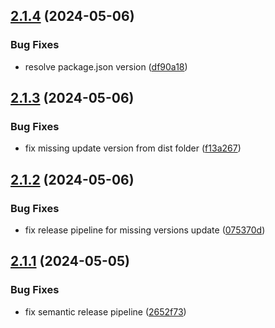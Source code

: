 ## [2.1.4](https://github.com/dylannnn/ngx-multi-keywords-highlighter/compare/2.1.3...2.1.4) (2024-05-06)


### Bug Fixes

* resolve package.json version ([df90a18](https://github.com/dylannnn/ngx-multi-keywords-highlighter/commit/df90a189154b4a2de3ac59ed10160e47caec38f6))

## [2.1.3](https://github.com/dylannnn/ngx-multi-keywords-highlighter/compare/2.1.2...2.1.3) (2024-05-06)


### Bug Fixes

* fix missing update version from dist folder ([f13a267](https://github.com/dylannnn/ngx-multi-keywords-highlighter/commit/f13a2674e459971fa99b5749ab4850aaadd13431))

## [2.1.2](https://github.com/dylannnn/ngx-multi-keywords-highlighter/compare/2.1.1...2.1.2) (2024-05-06)


### Bug Fixes

* fix release pipeline for missing versions update ([075370d](https://github.com/dylannnn/ngx-multi-keywords-highlighter/commit/075370d6dc602a4828df2d8206b40185f4f12148))

## [2.1.1](https://github.com/dylannnn/ngx-multi-keywords-highlighter/compare/2.1.0...2.1.1) (2024-05-05)


### Bug Fixes

* fix semantic release pipeline ([2652f73](https://github.com/dylannnn/ngx-multi-keywords-highlighter/commit/2652f73ac5d3bcd329869e514e72b592dd9630fe))
